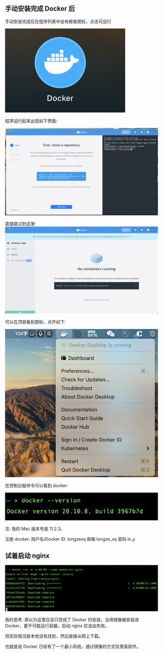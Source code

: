 ## 手动安装完成 Docker 后

手动安装完成后在程序列表中会有鲸鱼图标，点击可运行

![图片](./img/docker-icon.png)

程序运行起来出现如下界面:

![图片](./img/3.png)

直接跳过到这里:
![图片](./img/5.png)

可以在顶部看到图标，点开如下:

![图片](./img/2.png)

在控制台敲命令可以看到 docker:

![图片](./img/4.png)

注: 我的 Mac 版本号是 11.2.3。

注册 docker:
用户名/Docker ID: longzexq
邮箱 longze_xq
密码 ln_y

## 试着启动 nginx

![图片](./img/6.png)



我的思考:
原以为这里应该只完成了 Docker 的安装，没用镜像被安装进 Docker，更不可能运行容器，启动 nginx 应该会失败。

但实际情况是本地没有找到，然后直接从网上下载。

也就是说 Docker 已经有了一个最小系统，通过镜像的方式往里装软件。